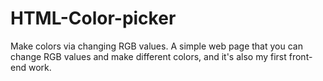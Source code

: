 # HTML-Color-picker
Make colors via changing RGB values.
A simple web page that you can change RGB values and make different colors, and it's also my first front-end work.
